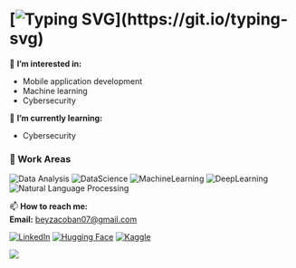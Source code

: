 # [![Typing SVG](https://readme-typing-svg.herokuapp.com?color=%2336BCF7&center=true&vCenter=true&width=600&lines=Hi+there+👋,+I+am+Beyza+Coban;+Welcome+to+My+Profile!;)](https://git.io/typing-svg)

👀 **I’m interested in:**  
- Mobile application development
- Machine learning
- Cybersecurity  

🌱 **I’m currently learning:**
- Cybersecurity

 ### 🤖 Work Areas
![Data Analysis](https://img.shields.io/badge/DataAnalysis-blue?style=for-the-badge)
![DataScience](https://img.shields.io/badge/DataScience-yellow?style=for-the-badge)
![MachineLearning](https://img.shields.io/badge/MachineLearning-orange?style=for-the-badge)
![DeepLearning](https://img.shields.io/badge/DeepLearning-red?style=for-the-badge)
![Natural Language Processing](https://img.shields.io/badge/NLP-green?style=for-the-badge)  


📫 **How to reach me:**  
 **Email:** beyzacoban07@gmail.com
  
[![LinkedIn](https://img.shields.io/badge/LinkedIn-blue?style=for-the-badge&logo=linkedin)](https://www.linkedin.com/in/beyzacoban)
[![Hugging Face](https://img.shields.io/badge/Hugging%20Face-yellow?style=for-the-badge&logo=huggingface)](https://huggingface.co/beyzacoban)
[![Kaggle](https://img.shields.io/badge/Kaggle-blue?style=for-the-badge&logo=kaggle)](https://www.kaggle.com/beyzacoban)

[![](https://visitcount.itsvg.in/api?id=beyzacoban&icon=0&color=0)](https://visitcount.itsvg.in)

<!-- Proudly created with GPRM ( https://gprm.itsvg.in ) -->
<!---
beyzacoban/beyzacoban is a ✨ special ✨ repository because its `README.md` (this file) appears on your GitHub profile.
You can click the Preview link to take a look at your changes.
--->
